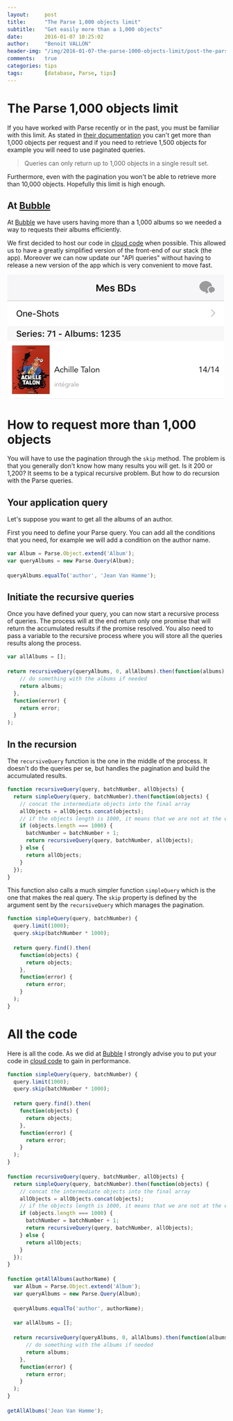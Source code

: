 ```yaml
---
layout:     post
title:      "The Parse 1,000 objects limit"
subtitle:   "Get easily more than a 1,000 objects"
date:       2016-01-07 10:25:02
author:     "Benoit VALLON"
header-img: "/img/2016-01-07-the-parse-1000-objects-limit/post-the-parse-1000-objects-limit.jpg"
comments:   true
categories: tips
tags:       [database, Parse, tips]
---
```


# The Parse 1,000 objects limit

If you have worked with Parse recently or in the past, you must be familiar with this limit. As stated in [their documentation](https://www.parse.com/docs/js/guide#performance-limits-and-other-considerations) you can't get more than 1,000 objects per request and if you need to retrieve 1,500 objects for example you will need to use paginated queries.

> Queries can only return up to 1,000 objects in a single result set.

Furthermore, even with the pagination you won't be able to retrieve more than 10,000 objects. Hopefully this limit is high enough.

## At [Bubble](http://www.appbubble.co/)

At [Bubble](http://www.appbubble.co/) we have users having more than a 1,000 albums so we needed a way to requests their albums efficiently.

We first decided to host our code in [cloud code](https://www.parse.com/docs/cloudcode/guide) when possible. This allowed us to have a greatly simplified version of the front-end of our stack (the app). Moreover we can now update our "API queries" without having to release a new version of the app which is very convenient to move fast.


![App sreenshots](/img/2016-01-07-the-parse-1000-objects-limit/bubble-screenshot.jpg "App sreenshots")

# How to request more than 1,000 objects

You will have to use the pagination through the `skip` method. The problem is that you generally don't know how many results you will get. Is it 200 or 1,200? It seems to be a typical recursive problem. But how to do recursion with the Parse queries.

## Your application query

Let's suppose you want to get all the albums of an author.

First you need to define your Parse query. You can add all the conditions that you need, for example we will add a condition on the author name.

```js
var Album = Parse.Object.extend('Album');
var queryAlbums = new Parse.Query(Album);

queryAlbums.equalTo('author', 'Jean Van Hamme');
```

## Initiate the recursive queries

Once you have defined your query, you can now start a recursive process of queries. The process will at the end return only one promise that will return the accumulated results if the promise resolved. You also need to pass a variable to the recursive process where you will store all the queries results along the process.

```js
var allAlbums = [];

return recursiveQuery(queryAlbums, 0, allAlbums).then(function(albums) {
    // do something with the albums if needed
    return albums;
  },
  function(error) {
    return error;
  }
);
```

## In the recursion

The `recursiveQuery` function is the one in the middle of the process. It doesn't do the queries per se, but handles the pagination and build the accumulated results.

```js
function recursiveQuery(query, batchNumber, allObjects) {
  return simpleQuery(query, batchNumber).then(function(objects) {
    // concat the intermediate objects into the final array
    allObjects = allObjects.concat(objects);
    // if the objects length is 1000, it means that we are not at the end of the list
    if (objects.length === 1000) {
      batchNumber = batchNumber + 1;
      return recursiveQuery(query, batchNumber, allObjects);
    } else {
      return allObjects;
    }
  });
}
```

This function also calls a much simpler function `simpleQuery` which is the one that makes the real query. The `skip` property is defined by the argument sent by the `recursiveQuery` which manages the pagination.

```js
function simpleQuery(query, batchNumber) {
  query.limit(1000);
  query.skip(batchNumber * 1000);

  return query.find().then(
    function(objects) {
      return objects;
    },
    function(error) {
      return error;
    }
  );
}
```

# All the code

Here is all the code. As we did at [Bubble](http://www.appbubble.co/) I strongly advise you to put your code in [cloud code](https://www.parse.com/docs/cloudcode/guide) to gain in performance.

```js
function simpleQuery(query, batchNumber) {
  query.limit(1000);
  query.skip(batchNumber * 1000);

  return query.find().then(
    function(objects) {
      return objects;
    },
    function(error) {
      return error;
    }
  );
}

function recursiveQuery(query, batchNumber, allObjects) {
  return simpleQuery(query, batchNumber).then(function(objects) {
    // concat the intermediate objects into the final array
    allObjects = allObjects.concat(objects);
    // if the objects length is 1000, it means that we are not at the end of the list
    if (objects.length === 1000) {
      batchNumber = batchNumber + 1;
      return recursiveQuery(query, batchNumber, allObjects);
    } else {
      return allObjects;
    }
  });
}

function getAllAlbums(authorName) {
  var Album = Parse.Object.extend('Album');
  var queryAlbums = new Parse.Query(Album);

  queryAlbums.equalTo('author', authorName);

  var allAlbums = [];

  return recursiveQuery(queryAlbums, 0, allAlbums).then(function(albums) {
      // do something with the albums if needed
      return albums;
    },
    function(error) {
      return error;
    }
  );
}

getAllAlbums('Jean Van Hamme');
```
